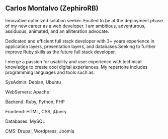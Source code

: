 ## Carlos Montalvo (ZephiroRB)

Innovative optimized solution seeker. Excited to be at the deployment phase of my new career as a web developer. I am ambitious, adventurous, assiduous, animated, and an alliteration advocate.

Dedicated and efficient full stack developer with 3+ years experience in application layers, presentation layers, and databases.Seeking to further improve Ruby skills as the future full stack developer.

I merge a passion for usability and user experience with technical knowledge to create cool digital experiences. My repertoire includes programming languages and tools such as:

SysAdmin: Debian, Ubuntu

WebServers: Apache

Backend: Ruby, Python, PHP

Frontend: HTML, CSS, jQuery

Databases: MySQL

CMS: Drupal, Wordpress, Joomla
